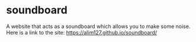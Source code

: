 # soundboard
A website that acts as a soundboard which allows you to make some noise.
Here is a link to the site: https://alim127.github.io/soundboard/
